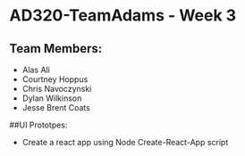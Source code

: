 # AD320-TeamAdams - Week 3

## Team Members:
* Alas Ali
* Courtney Hoppus
* Chris Navoczynski
* Dylan Wilkinson
* Jesse Brent Coats

##UI Prototpes:
* Create a react app using Node Create-React-App script
		
